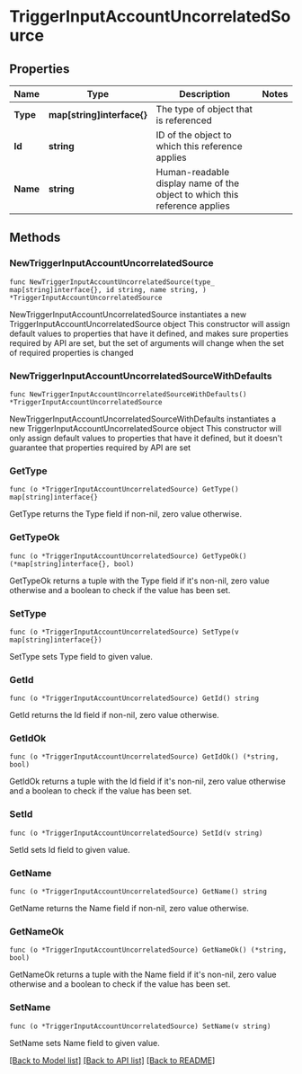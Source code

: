 # TriggerInputAccountUncorrelatedSource

## Properties

Name | Type | Description | Notes
------------ | ------------- | ------------- | -------------
**Type** | **map[string]interface{}** | The type of object that is referenced | 
**Id** | **string** | ID of the object to which this reference applies | 
**Name** | **string** | Human-readable display name of the object to which this reference applies | 

## Methods

### NewTriggerInputAccountUncorrelatedSource

`func NewTriggerInputAccountUncorrelatedSource(type_ map[string]interface{}, id string, name string, ) *TriggerInputAccountUncorrelatedSource`

NewTriggerInputAccountUncorrelatedSource instantiates a new TriggerInputAccountUncorrelatedSource object
This constructor will assign default values to properties that have it defined,
and makes sure properties required by API are set, but the set of arguments
will change when the set of required properties is changed

### NewTriggerInputAccountUncorrelatedSourceWithDefaults

`func NewTriggerInputAccountUncorrelatedSourceWithDefaults() *TriggerInputAccountUncorrelatedSource`

NewTriggerInputAccountUncorrelatedSourceWithDefaults instantiates a new TriggerInputAccountUncorrelatedSource object
This constructor will only assign default values to properties that have it defined,
but it doesn't guarantee that properties required by API are set

### GetType

`func (o *TriggerInputAccountUncorrelatedSource) GetType() map[string]interface{}`

GetType returns the Type field if non-nil, zero value otherwise.

### GetTypeOk

`func (o *TriggerInputAccountUncorrelatedSource) GetTypeOk() (*map[string]interface{}, bool)`

GetTypeOk returns a tuple with the Type field if it's non-nil, zero value otherwise
and a boolean to check if the value has been set.

### SetType

`func (o *TriggerInputAccountUncorrelatedSource) SetType(v map[string]interface{})`

SetType sets Type field to given value.


### GetId

`func (o *TriggerInputAccountUncorrelatedSource) GetId() string`

GetId returns the Id field if non-nil, zero value otherwise.

### GetIdOk

`func (o *TriggerInputAccountUncorrelatedSource) GetIdOk() (*string, bool)`

GetIdOk returns a tuple with the Id field if it's non-nil, zero value otherwise
and a boolean to check if the value has been set.

### SetId

`func (o *TriggerInputAccountUncorrelatedSource) SetId(v string)`

SetId sets Id field to given value.


### GetName

`func (o *TriggerInputAccountUncorrelatedSource) GetName() string`

GetName returns the Name field if non-nil, zero value otherwise.

### GetNameOk

`func (o *TriggerInputAccountUncorrelatedSource) GetNameOk() (*string, bool)`

GetNameOk returns a tuple with the Name field if it's non-nil, zero value otherwise
and a boolean to check if the value has been set.

### SetName

`func (o *TriggerInputAccountUncorrelatedSource) SetName(v string)`

SetName sets Name field to given value.



[[Back to Model list]](../README.md#documentation-for-models) [[Back to API list]](../README.md#documentation-for-api-endpoints) [[Back to README]](../README.md)


